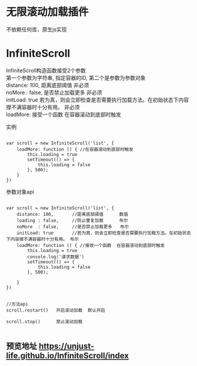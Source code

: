# 无限滚动加载插件
不依赖任何库，原生js实现

# InfiniteScroll

<div>InfiniteScroll构造函数接受2个参数</div>
<div>第一个参数为字符串, 指定容器的ID, 第二个是参数为参数对象</div>
<div>distance: 100,       距离底部阈值      非必须</div>
<div>noMore  : false,     是否禁止加载更多   非必须</div>
<div>initLoad: true       若为真，则会立即检查是否需要执行加载方法。在初始状态下内容撑不满容器时十分有用。 非必须</div>
<div>loadMore: 接受一个函数  在容器滚动到底部时触发</div>




实例

<pre><code>
var scroll = new InfiniteScroll('list', {
    loadMore: function () { //在容器滚动到底部时触发
        this.loading = true
        setTimeout(() => {
            this.loading = false
        }, 500);
    }
})
</code></pre>



参数对象api

<pre><code>
var scroll = new InfiniteScroll('list', {
    distance: 100,       //距离底部阈值      数值
    loading : false,     //防止重复加载      布尔
    noMore  : false,     //是否禁止加载更多   布尔
    initLoad: true       //若为真，则会立即检查是否需要执行加载方法。在初始状态下内容撑不满容器时十分有用。 布尔
    loadMore: function () { //接收一个函数  在容器滚动到底部时触发
        this.loading = true
        console.log('请求数据')
        setTimeout(() => {
            this.loading = false
        }, 500);

    }
})


//方法api
scroll.restart()   开启滚动加载  默认开启 <br>
scroll.stop()      禁止滚动加载          <br>
</code></pre>

## 预览地址 https://unjust-life.github.io/InfiniteScroll/index
